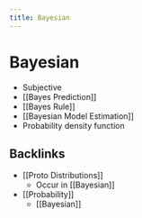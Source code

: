 ```yaml
---
title: Bayesian
---
```


# Bayesian
- Subjective
- [[Bayes Prediction]]
- [[Bayes Rule]]
- [[Bayesian Model Estimation]]
- Probability density function







## Backlinks
* [[Proto Distributions]]
	* Occur in [[Bayesian]]
* [[Probability]]
	* [[Bayesian]]

